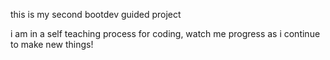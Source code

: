 this is my second bootdev guided project

i am in a self teaching process for coding, watch me progress as i continue to make new things!
